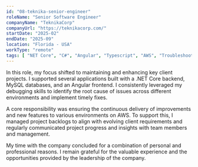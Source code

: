 ```yaml
---
id: "08-teknika-senior-engineer"
roleName: "Senior Software Engineer"
companyName: "TeknikaCorp"
companyUrl: "https://teknikacorp.com/"
startDate: "2025-02"
endDate: "2025-09"
location: "Florida - USA"
workType: "remote"
tags: [ "NET Core", "C#", "Angular", "Typescript", "AWS", "Troubleshooting", "Debugging", "Stripe", "DataDog", "Firebase Auth", "Firebase FCM", "AWS SES", "Agile Scrum", "Jira", "Confluence", "Collaboration", "Communication" ]
---
```


In this role, my focus shifted to maintaining and enhancing key client projects. I supported several applications built
with a .NET Core backend, MySQL databases, and an Angular frontend. I consistently leveraged my debugging skills to
identify the root cause of issues across different environments and implement timely fixes.

A core responsibility was ensuring the continuous delivery of improvements and new features to various environments on
AWS. To support this, I managed project backlogs to align with evolving client requirements and regularly communicated
project progress and insights with team members and management.

My time with the company concluded for a combination of personal and professional reasons. I remain grateful for the
valuable experience and the opportunities provided by the leadership of the company.